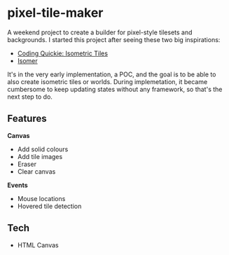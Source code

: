 # pixel-tile-maker
A weekend project to create a builder for pixel-style tilesets and backgrounds. 
I started this project after seeing these two big inspirations:
- [Coding Quickie: Isometric Tiles](https://www.youtube.com/watch?v=ukkbNKTgf5U&list=WL&index=21)
- [Isomer](https://jdan.github.io/isomer/)  

It's in the very early implementation, a POC, and the goal is to be able to also create isometric tiles or worlds.
During implemetation, it became cumbersome to keep updating states without any framework, so that's the next step to do. 

## Features
**Canvas**
- Add solid colours
- Add tile images
- Eraser
- Clear canvas

**Events**
- Mouse locations
- Hovered tile detection

## Tech
- HTML Canvas

